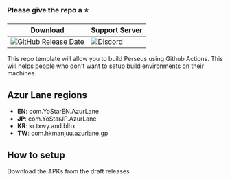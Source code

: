 ### Please give the repo a :star:

| Download | Support Server |
|-------|---------|
| [![GitHub Release Date](https://img.shields.io/github/release-date/Alisa-Mikhailovna/AzurLaneEN)](https://github.com/Alisa-Mikhailovna/AzurLaneEN/releases) | [![Discord](https://img.shields.io/discord/1193460528052453448.svg?label=discord&labelColor=7289da&color=2c2f33&style=flat)](https://discord.gg/QQxadkGa) |

This repo template will allow you to build Perseus using Github Actions. This will helps people who don't want to setup build environments on their machines.

## Azur Lane regions
- **EN**: com.YoStarEN.AzurLane
- **JP**: com.YoStarJP.AzurLane
- **KR**: kr.txwy.and.blhx
- **TW**: com.hkmanjuu.azurlane.gp

## How to setup
Download the APKs from the draft releases
